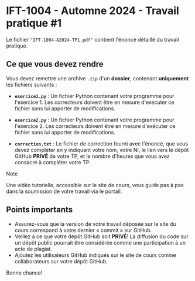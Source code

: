 # IFT-1004 - Automne 2024 - Travail pratique #1

Le fichier `"IFT-1004-A2024-TP1.pdf"` contient l'énoncé détaillé du travail pratique.

## Ce que vous devez rendre

Vous devez remettre une archive `.zip` d'un **dossier**, contenant **uniquement** les fichiers suivants :

- **`exercice1.py`** : Un fichier Python contenant votre programme pour l'exercice 1. Les correcteurs doivent être en mesure d'exécuter ce fichier sans lui apporter de modifications.

- **`exercice2.py`** : Un fichier Python contenant votre programme pour l'exercice 2. Les correcteurs doivent être en mesure d'exécuter ce fichier sans lui apporter de modifications.

- **`correction.txt`** : Le fichier de correction fourni avec l'énoncé, que vous devez compléter en y indiquant votre nom, votre NI, le lien vers le dépôt GitHub **PRIVÉ** de votre TP, et le nombre d'heures que vous avez consacré à compléter votre TP.

> [!NOTE]  
> Une vidéo tutorielle, accessible sur le site de cours, vous guide pas à pas dans la soumission de votre travail via le portail.

## Points importants

- Assurez-vous que la version de votre travail déposée sur le site du cours correspond à votre dernier « commit » sur GitHub.
- Veillez à ce que votre dépôt GitHub soit **PRIVÉ**! La diffusion du code sur un dépôt public pourrait être considérée comme une participation à un acte de plagiat.
- Ajoutez les utilisateurs GitHub indiqués sur le site de cours comme collaborateurs sur votre dépôt GitHub.

Bonne chance!
